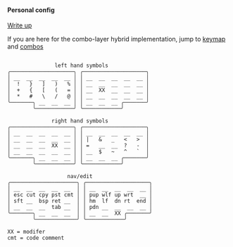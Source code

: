 #### Personal config

[Write up](https://alexpokho.xyz/posts/Combo-layer-hybrid-keymap)

If you are here for the combo-layer hybrid implementation, jump to [keymap](https://github.com/sashalex007/ergo_alex_zmk/blob/main/config/boards/shields/ergoalex/ergoalex.keymap) and [combos](https://github.com/sashalex007/ergo_alex_zmk/blob/main/config/boards/shields/ergoalex/combos.dtsi)

```

               left hand symbols
╭────────────────────╮ ╭────────────────────╮ 
│ __  __  __  __  __ │ │ __  __  __  __  __ │ 
│  !   }   ]   )   % │ │ __  __  __  __  __ │  
│  +   {   [   (   = │ │ __  XX  __  __  __ │
│  *   #   \   /   @ │ │ __  __  __  __  __ │
╰───────╮ __  __  __ │ │ __  __  __ ╭───────╯
        ╰────────────╯ ╰────────────╯        

              right hand symbols
╭────────────────────╮ ╭────────────────────╮
│ __  __  __  __  __ │ │ __  __  __  __  __ │ 
│ __  __  __  __  __ │ │ |   &   _   <   >  │
│ __  __  __  XX  __ │ │ =   __  __  ?   -  │
│ __  __  __  __  __ │ │ __  $   ~   ^   `  │
╰───────╮ __  __  __ │ │ __  __  __ ╭───────╯
        ╰────────────╯ ╰────────────╯        

                   nav/edit
╭─────────────────────╮ ╭────────────────────╮
│ __  __  __  __  __  │ │ __  __  __  __  __ │
│ esc cut cpy pst cmt │ │ pup wlf up wrt  __ │
│ sft __  bsp ret __  │ │ hm  lf  dn rt  end │
│ __  __  __  tab __  │ │ pdn __  __  __  __ │
╰───────╮ __  __  __  │ │ __  __  XX ╭───────╯
        ╰─────────────╯ ╰────────────╯        

XX = modifer
cmt = code comment
```